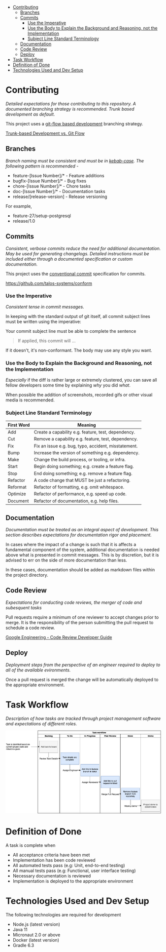 <!-- TOC -->

- [Contributing](#contributing)
  - [Branches](#branches)
  - [Commits](#commits)
    - [Use the Imperative](#use-the-imperative)
    - [Use the Body to Explain the Background and Reasoning, not the Implementation](#use-the-body-to-explain-the-background-and-reasoning-not-the-implementation)
    - [Subject Line Standard Terminology](#subject-line-standard-terminology)
  - [Documentation](#documentation)
  - [Code Review](#code-review)
  - [Deploy](#deploy)
- [Task Workflow](#task-workflow)
- [Definition of Done](#definition-of-done)
- [Technologies Used and Dev Setup](#technologies-used-and-dev-setup)

<!-- /TOC -->

# Contributing
<a id="markdown-contributing" name="contributing"></a>
*Detailed expectations for those contributing to this repository. A documented branching strategy is recommended. Trunk based development as default.*

This project uses a [git-flow based development](https://www.atlassian.com/git/tutorials/comparing-workflows/gitflow-workflow) branching strategy.

[Trunk-based Development vs. Git Flow](https://www.toptal.com/software/trunk-based-development-git-flow)

## Branches
<a id="markdown-branches" name="branches"></a>
*Branch naming must be consistent and must be in [kebab-case](https://en.toolpage.org/tool/kebabcase). The following pattern is recommended -*

- feature-[Issue Number]/* - Feature additions
- bugfix-[Issue Number]/* - Bug fixes
- chore-[Issue Number]/* - Chore tasks
- doc-[Issue Number]/* - Documentation tasks
- release/[release-version] - Release versioning

For example,
- feature-27/setup-postgresql
- release/1.0

## Commits
<a id="markdown-commits" name="commits"></a>
*Consistent, verbose commits reduce the need for additional documentation. May be used for generating changelogs. Detailed instructions must be included either through a documented specification or custom documentation.*

This project uses the [conventional commit](https://www.conventionalcommits.org/en/v1.0.0-beta.4/) specification for commits.

https://github.com/talos-systems/conform

### Use the Imperative
<a id="markdown-use-the-imperative" name="use-the-imperative"></a>
*Consistent tense in commit messages.*

In keeping with the standard output of git itself, all commit subject lines must be written using the imperative:

Your commit subject line must be able to complete the sentence 

> If applied, this commit will ...

If it doesn't, it's non-conformant. The body may use any style you want. 

### Use the Body to Explain the Background and Reasoning, not the Implementation
<a id="markdown-use-the-body-to-explain-the-background-and-reasoning-not-the-implementation" name="use-the-body-to-explain-the-background-and-reasoning-not-the-implementation"></a>

*Especially* if the diff is rather large or extremely clustered, you can save all fellow developers some time by explaining *why* you did *what*.

When possible the addition of screenshots, recorded gifs or other visual media is recommended.

### Subject Line Standard Terminology
<a id="markdown-subject-line-standard-terminology" name="subject-line-standard-terminology"></a>

First Word | Meaning
--- | --
Add | Create a capability e.g. feature, test, dependency.
Cut | Remove a capability e.g. feature, test, dependency.
Fix | Fix an issue e.g. bug, typo, accident, misstatement.
Bump | Increase the version of something e.g. dependency.
Make | Change the build process, or tooling, or infra.
Start | Begin doing something; e.g. create a feature flag.
Stop | End doing something; e.g. remove a feature flag.
Refactor | A code change that MUST be just a refactoring.
Reformat | Refactor of formatting, e.g. omit whitespace.
Optimize | Refactor of performance, e.g. speed up code.
Document | Refactor of documentation, e.g. help files.

## Documentation
<a id="markdown-documentation" name="documentation"></a>
*Documentation must be treated as an integral aspect of development. This section describes expectations for documentation rigor and placement.*

In cases where the impact of a change is such that it is affects a fundamental component of the system, additional documentation is needed above what is presented in commit messages. This is by discretion, but it is advised to err on the side of more documentation than less.

In these cases, documentation should be added as markdown files within the project directory.

## Code Review
<a id="markdown-code-review" name="code-review"></a>
*Expectations for conducting code reviews, the merger of code and subesquent tasks*

Pull requests require a minimum of one reviewer to accept changes prior to merge. It is the responsibility of the person submitting the pull request to schedule a code review.

[Google Engineering - Code Review Developer Guide](https://google.github.io/eng-practices/review/)

## Deploy
<a id="markdown-deploy" name="deploy"></a>
*Deployment steps from the perspective of an engineer required to deploy to all of the available evironments.*

Once a pull request is merged the change will be automatically deployed to the appropriate environment.

# Task Workflow
<a id="markdown-task-workflow" name="task-workflow"></a>
*Description of how tasks are tracked through project management software and expectations of different roles.*

![Task Workflow Diagram](task%20workflow.png)

# Definition of Done
<a id="markdown-definition-of-done" name="definition-of-done"></a>
A task is complete when
- All acceptance criteria have been met
- Implementation has been code reviewed
- All automated tests pass (e.g: Unit, end-to-end testing)
- All manual tests pass (e.g: Functional, user interface testing)
- Necessary documentation is reviewed
- Implementation is deployed to the appropriate environment

# Technologies Used and Dev Setup
<a id="markdown-technologies-used-and-dev-setup" name="technologies-used-and-dev-setup"></a>
The following technologies are required for development
- Node.js (latest version)
- Java 11
- Micronaut 2.0 or above
- Docker (latest version)
- Gradle 6.3